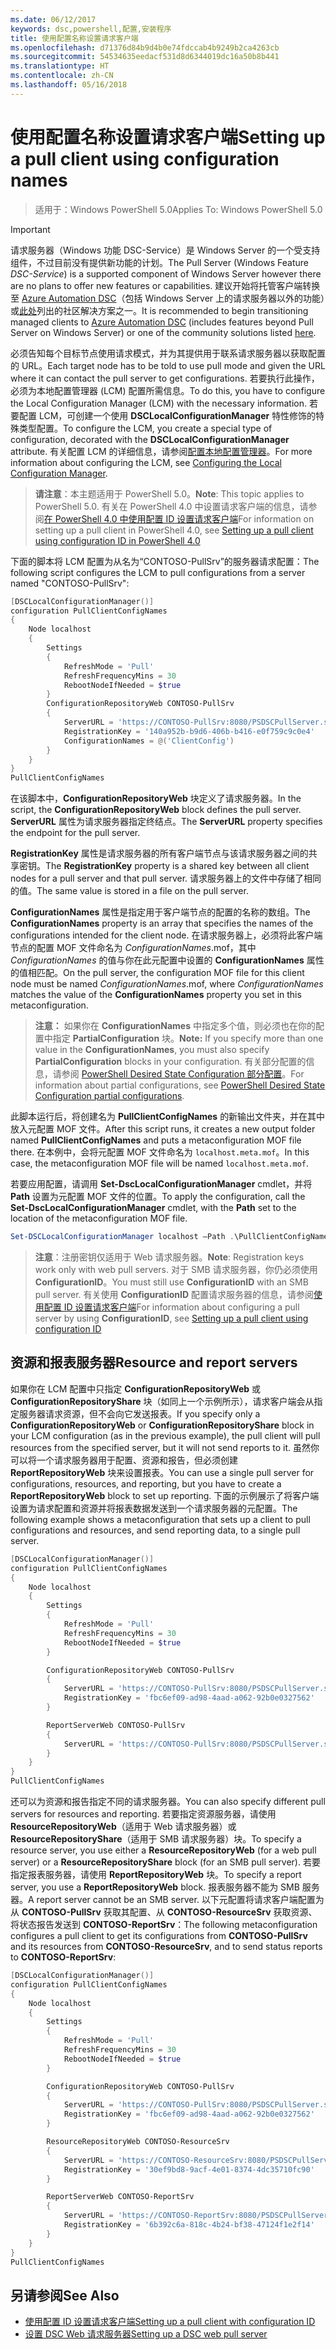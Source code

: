 ```yaml
---
ms.date: 06/12/2017
keywords: dsc,powershell,配置,安装程序
title: 使用配置名称设置请求客户端
ms.openlocfilehash: d71376d84b9d4b0e74fdccab4b9249b2ca4263cb
ms.sourcegitcommit: 54534635eedacf531d8d6344019dc16a50b8b441
ms.translationtype: HT
ms.contentlocale: zh-CN
ms.lasthandoff: 05/16/2018
---
```

# <a name="setting-up-a-pull-client-using-configuration-names"></a><span data-ttu-id="8b408-103">使用配置名称设置请求客户端</span><span class="sxs-lookup"><span data-stu-id="8b408-103">Setting up a pull client using configuration names</span></span>

> <span data-ttu-id="8b408-104">适用于：Windows PowerShell 5.0</span><span class="sxs-lookup"><span data-stu-id="8b408-104">Applies To: Windows PowerShell 5.0</span></span>

> [!IMPORTANT]
> <span data-ttu-id="8b408-105">请求服务器（Windows 功能 DSC-Service）是 Windows Server 的一个受支持组件，不过目前没有提供新功能的计划。</span><span class="sxs-lookup"><span data-stu-id="8b408-105">The Pull Server (Windows Feature *DSC-Service*) is a supported component of Windows Server however there are no plans to offer new features or capabilities.</span></span> <span data-ttu-id="8b408-106">建议开始将托管客户端转换至 [Azure Automation DSC](/azure/automation/automation-dsc-getting-started)（包括 Windows Server 上的请求服务器以外的功能）或[此处](pullserver.md#community-solutions-for-pull-service)列出的社区解决方案之一。</span><span class="sxs-lookup"><span data-stu-id="8b408-106">It is recommended to begin transitioning managed clients to [Azure Automation DSC](/azure/automation/automation-dsc-getting-started) (includes features beyond Pull Server on Windows Server) or one of the community solutions listed [here](pullserver.md#community-solutions-for-pull-service).</span></span>

<span data-ttu-id="8b408-107">必须告知每个目标节点使用请求模式，并为其提供用于联系请求服务器以获取配置的 URL。</span><span class="sxs-lookup"><span data-stu-id="8b408-107">Each target node has to be told to use pull mode and given the URL where it can contact the pull server to get configurations.</span></span>
<span data-ttu-id="8b408-108">若要执行此操作，必须为本地配置管理器 (LCM) 配置所需信息。</span><span class="sxs-lookup"><span data-stu-id="8b408-108">To do this, you have to configure the Local Configuration Manager (LCM) with the necessary information.</span></span>
<span data-ttu-id="8b408-109">若要配置 LCM，可创建一个使用 **DSCLocalConfigurationManager** 特性修饰的特殊类型配置。</span><span class="sxs-lookup"><span data-stu-id="8b408-109">To configure the LCM, you create a special type of configuration, decorated with the **DSCLocalConfigurationManager** attribute.</span></span>
<span data-ttu-id="8b408-110">有关配置 LCM 的详细信息，请参阅[配置本地配置管理器](metaConfig.md)。</span><span class="sxs-lookup"><span data-stu-id="8b408-110">For more information about configuring the LCM, see [Configuring the Local Configuration Manager](metaConfig.md).</span></span>

> <span data-ttu-id="8b408-111">**请注意**：本主题适用于 PowerShell 5.0。</span><span class="sxs-lookup"><span data-stu-id="8b408-111">**Note**: This topic applies to PowerShell 5.0.</span></span>
<span data-ttu-id="8b408-112">有关在 PowerShell 4.0 中设置请求客户端的信息，请参阅[在 PowerShell 4.0 中使用配置 ID 设置请求客户端](pullClientConfigID4.md)</span><span class="sxs-lookup"><span data-stu-id="8b408-112">For information on setting up a pull client in PowerShell 4.0, see [Setting up a pull client using configuration ID in PowerShell 4.0](pullClientConfigID4.md)</span></span>

<span data-ttu-id="8b408-113">下面的脚本将 LCM 配置为从名为“CONTOSO-PullSrv”的服务器请求配置：</span><span class="sxs-lookup"><span data-stu-id="8b408-113">The following script configures the LCM to pull configurations from a server named "CONTOSO-PullSrv":</span></span>

```powershell
[DSCLocalConfigurationManager()]
configuration PullClientConfigNames
{
    Node localhost
    {
        Settings
        {
            RefreshMode = 'Pull'
            RefreshFrequencyMins = 30
            RebootNodeIfNeeded = $true
        }
        ConfigurationRepositoryWeb CONTOSO-PullSrv
        {
            ServerURL = 'https://CONTOSO-PullSrv:8080/PSDSCPullServer.svc'
            RegistrationKey = '140a952b-b9d6-406b-b416-e0f759c9c0e4'
            ConfigurationNames = @('ClientConfig')
        }
    }
}
PullClientConfigNames
```

<span data-ttu-id="8b408-114">在该脚本中，**ConfigurationRepositoryWeb** 块定义了请求服务器。</span><span class="sxs-lookup"><span data-stu-id="8b408-114">In the script, the **ConfigurationRepositoryWeb** block defines the pull server.</span></span>
<span data-ttu-id="8b408-115">**ServerURL** 属性为请求服务器指定终结点。</span><span class="sxs-lookup"><span data-stu-id="8b408-115">The **ServerURL** property specifies the endpoint for the pull server.</span></span>

<span data-ttu-id="8b408-116">**RegistrationKey** 属性是请求服务器的所有客户端节点与该请求服务器之间的共享密钥。</span><span class="sxs-lookup"><span data-stu-id="8b408-116">The **RegistrationKey** property is a shared key between all client nodes for a pull server and that pull server.</span></span>
<span data-ttu-id="8b408-117">请求服务器上的文件中存储了相同的值。</span><span class="sxs-lookup"><span data-stu-id="8b408-117">The same value is stored in a file on the pull server.</span></span>

<span data-ttu-id="8b408-118">**ConfigurationNames** 属性是指定用于客户端节点的配置的名称的数组。</span><span class="sxs-lookup"><span data-stu-id="8b408-118">The **ConfigurationNames** property is an array that specifies the names of the configurations intended for the client node.</span></span>
<span data-ttu-id="8b408-119">在请求服务器上，必须将此客户端节点的配置 MOF 文件命名为 *ConfigurationNames*.mof，其中 *ConfigurationNames* 的值与你在此元配置中设置的 **ConfigurationNames** 属性的值相匹配。</span><span class="sxs-lookup"><span data-stu-id="8b408-119">On the pull server, the configuration MOF file for this client node must be named *ConfigurationNames*.mof, where *ConfigurationNames* matches the value of the **ConfigurationNames** property you set in this metaconfiguration.</span></span>

><span data-ttu-id="8b408-120">**注意：** 如果你在 **ConfigurationNames** 中指定多个值，则必须也在你的配置中指定 **PartialConfiguration** 块。</span><span class="sxs-lookup"><span data-stu-id="8b408-120">**Note:** If you specify more than one value in the **ConfigurationNames**, you must also specify **PartialConfiguration** blocks in your configuration.</span></span>
<span data-ttu-id="8b408-121">有关部分配置的信息，请参阅 [PowerShell Desired State Configuration 部分配置](partialConfigs.md)。</span><span class="sxs-lookup"><span data-stu-id="8b408-121">For information about partial configurations, see [PowerShell Desired State Configuration partial configurations](partialConfigs.md).</span></span>

<span data-ttu-id="8b408-122">此脚本运行后，将创建名为 **PullClientConfigNames** 的新输出文件夹，并在其中放入元配置 MOF 文件。</span><span class="sxs-lookup"><span data-stu-id="8b408-122">After this script runs, it creates a new output folder named **PullClientConfigNames** and puts a metaconfiguration MOF file there.</span></span>
<span data-ttu-id="8b408-123">在本例中，会将元配置 MOF 文件命名为 `localhost.meta.mof`。</span><span class="sxs-lookup"><span data-stu-id="8b408-123">In this case, the metaconfiguration MOF file will be named `localhost.meta.mof`.</span></span>

<span data-ttu-id="8b408-124">若要应用配置，请调用 **Set-DscLocalConfigurationManager** cmdlet，并将 **Path** 设置为元配置 MOF 文件的位置。</span><span class="sxs-lookup"><span data-stu-id="8b408-124">To apply the configuration, call the **Set-DscLocalConfigurationManager** cmdlet, with the **Path** set to the location of the metaconfiguration MOF file.</span></span>

```powershell
Set-DSCLocalConfigurationManager localhost –Path .\PullClientConfigNames –Verbose.
```

> <span data-ttu-id="8b408-125">**注意**：注册密钥仅适用于 Web 请求服务器。</span><span class="sxs-lookup"><span data-stu-id="8b408-125">**Note**: Registration keys work only with web pull servers.</span></span>
<span data-ttu-id="8b408-126">对于 SMB 请求服务器，你仍必须使用 **ConfigurationID**。</span><span class="sxs-lookup"><span data-stu-id="8b408-126">You must still use **ConfigurationID** with an SMB pull server.</span></span>
<span data-ttu-id="8b408-127">有关使用 **ConfigurationID** 配置请求服务器的信息，请参阅[使用配置 ID 设置请求客户端](PullClientConfigNames.md)</span><span class="sxs-lookup"><span data-stu-id="8b408-127">For information about configuring a pull server by using **ConfigurationID**, see [Setting up a pull client using configuration ID](PullClientConfigNames.md)</span></span>

## <a name="resource-and-report-servers"></a><span data-ttu-id="8b408-128">资源和报表服务器</span><span class="sxs-lookup"><span data-stu-id="8b408-128">Resource and report servers</span></span>

<span data-ttu-id="8b408-129">如果你在 LCM 配置中只指定 **ConfigurationRepositoryWeb** 或 **ConfigurationRepositoryShare** 块（如同上一个示例所示），请求客户端会从指定服务器请求资源，但不会向它发送报表。</span><span class="sxs-lookup"><span data-stu-id="8b408-129">If you specify only a **ConfigurationRepositoryWeb** or **ConfigurationRepositoryShare** block in your LCM configuration (as in the previous example), the pull client will pull resources from the specified server, but it will not send reports to it.</span></span>
<span data-ttu-id="8b408-130">虽然你可以将一个请求服务器用于配置、资源和报告，但必须创建 **ReportRepositoryWeb** 块来设置报表。</span><span class="sxs-lookup"><span data-stu-id="8b408-130">You can use a single pull server for configurations, resources, and reporting, but you have to create a **ReportRepositoryWeb** block to set up reporting.</span></span>
<span data-ttu-id="8b408-131">下面的示例展示了将客户端设置为请求配置和资源并将报表数据发送到一个请求服务器的元配置。</span><span class="sxs-lookup"><span data-stu-id="8b408-131">The following example shows a metaconfiguration that sets up a client to pull configurations and resources, and send reporting data, to a single pull server.</span></span>

```powershell
[DSCLocalConfigurationManager()]
configuration PullClientConfigNames
{
    Node localhost
    {
        Settings
        {
            RefreshMode = 'Pull'
            RefreshFrequencyMins = 30
            RebootNodeIfNeeded = $true
        }

        ConfigurationRepositoryWeb CONTOSO-PullSrv
        {
            ServerURL = 'https://CONTOSO-PullSrv:8080/PSDSCPullServer.svc'
            RegistrationKey = 'fbc6ef09-ad98-4aad-a062-92b0e0327562'
        }

        ReportServerWeb CONTOSO-PullSrv
        {
            ServerURL = 'https://CONTOSO-PullSrv:8080/PSDSCPullServer.svc'
        }
    }
}
PullClientConfigNames
```

<span data-ttu-id="8b408-132">还可以为资源和报告指定不同的请求服务器。</span><span class="sxs-lookup"><span data-stu-id="8b408-132">You can also specify different pull servers for resources and reporting.</span></span>
<span data-ttu-id="8b408-133">若要指定资源服务器，请使用 **ResourceRepositoryWeb**（适用于 Web 请求服务器）或 **ResourceRepositoryShare**（适用于 SMB 请求服务器）块。</span><span class="sxs-lookup"><span data-stu-id="8b408-133">To specify a resource server, you use either a **ResourceRepositoryWeb** (for a web pull server) or a **ResourceRepositoryShare** block (for an SMB pull server).</span></span>
<span data-ttu-id="8b408-134">若要指定报表服务器，请使用 **ReportRepositoryWeb** 块。</span><span class="sxs-lookup"><span data-stu-id="8b408-134">To specify a report server, you use a **ReportRepositoryWeb** block.</span></span>
<span data-ttu-id="8b408-135">报表服务器不能为 SMB 服务器。</span><span class="sxs-lookup"><span data-stu-id="8b408-135">A report server cannot be an SMB server.</span></span>
<span data-ttu-id="8b408-136">以下元配置将请求客户端配置为从 **CONTOSO-PullSrv** 获取其配置、从 **CONTOSO-ResourceSrv** 获取资源、将状态报告发送到 **CONTOSO-ReportSrv**：</span><span class="sxs-lookup"><span data-stu-id="8b408-136">The following metaconfiguration configures a pull client to get its configurations from **CONTOSO-PullSrv** and its resources from **CONTOSO-ResourceSrv**, and to send status reports to **CONTOSO-ReportSrv**:</span></span>

```powershell
[DSCLocalConfigurationManager()]
configuration PullClientConfigNames
{
    Node localhost
    {
        Settings
        {
            RefreshMode = 'Pull'
            RefreshFrequencyMins = 30
            RebootNodeIfNeeded = $true
        }

        ConfigurationRepositoryWeb CONTOSO-PullSrv
        {
            ServerURL = 'https://CONTOSO-PullSrv:8080/PSDSCPullServer.svc'
            RegistrationKey = 'fbc6ef09-ad98-4aad-a062-92b0e0327562'
        }

        ResourceRepositoryWeb CONTOSO-ResourceSrv
        {
            ServerURL = 'https://CONTOSO-ResourceSrv:8080/PSDSCPullServer.svc'
            RegistrationKey = '30ef9bd8-9acf-4e01-8374-4dc35710fc90'
        }

        ReportServerWeb CONTOSO-ReportSrv
        {
            ServerURL = 'https://CONTOSO-ReportSrv:8080/PSDSCPullServer.svc'
            RegistrationKey = '6b392c6a-818c-4b24-bf38-47124f1e2f14'
        }
    }
}
PullClientConfigNames
```

## <a name="see-also"></a><span data-ttu-id="8b408-137">另请参阅</span><span class="sxs-lookup"><span data-stu-id="8b408-137">See Also</span></span>

* [<span data-ttu-id="8b408-138">使用配置 ID 设置请求客户端</span><span class="sxs-lookup"><span data-stu-id="8b408-138">Setting up a pull client with configuration ID</span></span>](PullClientConfigNames.md)
* [<span data-ttu-id="8b408-139">设置 DSC Web 请求服务器</span><span class="sxs-lookup"><span data-stu-id="8b408-139">Setting up a DSC web pull server</span></span>](pullServer.md)